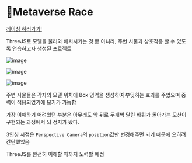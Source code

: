 # 🚗Metaverse Race 

[레이싱 하러가기!](https://metaverse-race.vercel.app/)

ThreeJS로 모델을 불러와 배치시키는 것 뿐 아니라, 주변 사물과 상호작용 할 수 있도록 연습하고자 생성된 프로젝트 

![image](https://github.com/kwb020312/Metaverse_Race/assets/46777310/c23a8ae5-0b0f-469b-a1cf-fc09fc0c2ec3)

![image](https://github.com/kwb020312/Metaverse_Race/assets/46777310/156a6d3e-7d72-4db6-8247-6ee30c327730)

![image](https://github.com/kwb020312/Metaverse_Race/assets/46777310/6baa9bff-c316-487a-9271-53d5ca6c299c)

주변 사물들은 각자의 모델 위치에 Box 영역을 생성하여 부딪히는 효과를 주었으며 중력이 적용되었기에 묘기가 가능함

가장 이해하기 어려웠던 부분은 아무래도 앞 뒤로 두개씩 달린 바퀴가 돌아가는 모션이 구현되는 과정에서 뇌 정지가 왔다.

3인칭 시점은 `Perspective Camera`의 `position`값만 변경해주면 되기 때문에 오히려 간단했었음

ThreeJS를 완전히 이해할 때까지 노력할 예정
